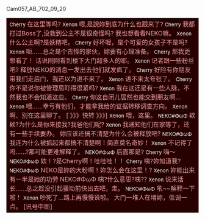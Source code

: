 Cam057_AB_702_09_20  
<table><tr><td bgcolor=#270100>
<font color=white size=2>Cherry</font>   
<font color=eda1a3>在这里等吗?   
<font color=white size=2>Xenon</font>   
嗯,是說妳到底为什么也跟来了?  
<font color=white size=2>Cherry</font>   
我都打过Boss了,没救到公主不是很奇怪吗?  
我也想看看NEKO嘛。  
<font color=white size=2>Xenon</font>   
什么公主啊?是妖精吧。  
<font color=white size=2>Cherry</font>  
好坏喔，是个可爱的女孩子不是吗?  
<font color=white size=2>Xenon</font>    
呃……总之是个古怪的家伙，妳要有心理准备。  
<font color=white size=2>Cherry</font>  
那我更想看了！  
话说刚刚看到楼下大门超多人的耶。  
<font color=white size=2>Xenon</font>    
记者跟一些粉丝吧?  
释放NEKO的消息一发出去他们就发疯了。  
<font color=white size=2>Cherry</font> 
好险有你朋友带我们走后门，我还以为进不来了。  
<font color=white size=2>Xenon</font>    
进不来太夸张了。  
<font color=white size=2>Cherry</font> 
你不是说你被管理局盯得很紧吗?  
<font color=white size=2>Xenon</font>    
我在这还是有一些人脉，不然我也不会知道这些。  
<font color=white size=2>Cherry</font>  
你这自闭儿居然也能交到朋友啊…  
<font color=white size=2>Xenon</font>   
喂……幸亏有他们，才能拿我给的证据转移调查方向。  
<font color=white size=2>Xenon</font>    
啊、别在这里聊了。  
[ 》》》快转 》》》]  
<font color=white size=2>Xenon</font>   
喂，这里。  
<font color=white size=2>NEKO#ΦωΦ</font>    
欸欸?为什么是你来接我?我爸他们呢?  
<font color=white size=2>Xenon</font>    
我通知他们在家等了，还有一些手续要办。  
妳应该还搞不清楚为什么会被释放吧?  
<font color=white size=2>NEKO#ΦωΦ</font>     
我连为什么被抓起来都搞不清楚啊！简直莫名奇妙！  
<font color=white size=2>Xenon</font>   
不记得了吗……?那可能更难解释了。  
<font color=white size=2>NEKO#ΦωΦ</font>    
后面那是?  
<font color=white size=2>Cherry</font>  
嗨～  
<font color=white size=2>NEKO#ΦωΦ</font>    
欸！?是Cherry啊！哇哇哇！！  
<font color=white size=2>Cherry</font>  
咦?妳知道我?  
<font color=white size=2>NEKO#ΦωΦ</font>     
NEKO是妳的大粉啊！妳怎么会在这里！?  
<font color=white size=2>Xenon</font>   
妳能出来有一半是她的功劳  
NEKO#ΦωΦ  
咦?什么意思?咦??  
<font color=white size=2>Xenon</font>    
说来话长……总之趁没引起骚动前快出去吧，走。  
<font color=white size=2>NEKO#ΦωΦ</font>   
吼~~解释一下啦！  
<font color=white size=2>Xenon</font>   
吵死了…路上再慢慢说啦。  
大门一堆人在堵妳，低调一点。  
[讯号中断]
